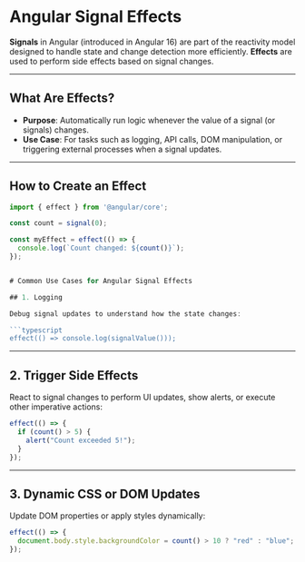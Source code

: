 # Angular Signal Effects

**Signals** in Angular (introduced in Angular 16) are part of the reactivity model designed to handle state 
and change detection more efficiently. **Effects** are used to perform side effects based on signal changes.

---

## What Are Effects?
- **Purpose**: Automatically run logic whenever the value of a signal (or signals) changes.
- **Use Case**: For tasks such as logging, API calls, DOM manipulation, or triggering external processes when 
                a signal updates.

---

## How to Create an Effect

```typescript
import { effect } from '@angular/core';

const count = signal(0);

const myEffect = effect(() => {
  console.log(`Count changed: ${count()}`);
});


# Common Use Cases for Angular Signal Effects

## 1. Logging

Debug signal updates to understand how the state changes:

```typescript
effect(() => console.log(signalValue()));
```

---

## 2. Trigger Side Effects

React to signal changes to perform UI updates, show alerts, or execute other imperative actions:

```typescript
effect(() => {
  if (count() > 5) {
    alert("Count exceeded 5!");
  }
});
```

---

## 3. Dynamic CSS or DOM Updates

Update DOM properties or apply styles dynamically:

```typescript
effect(() => {
  document.body.style.backgroundColor = count() > 10 ? "red" : "blue";
});
```
